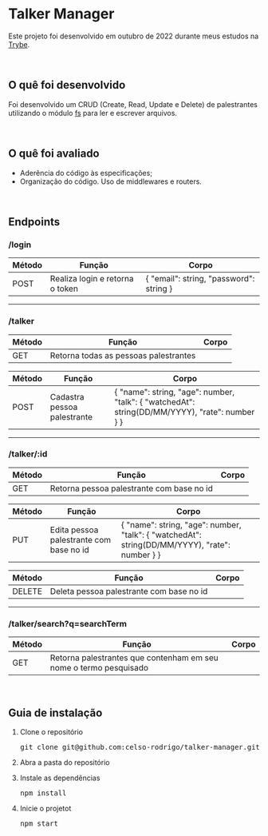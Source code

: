 <h1>Talker Manager</h1>
<p>Este projeto foi desenvolvido em outubro de 2022 durante meus estudos na <a href="https://www.betrybe.com/">Trybe</a>.</p>

<br/>

<h2>O quê foi desenvolvido</h2>
<p>Foi desenvolvido um CRUD (Create, Read, Update e Delete) de palestrantes utilizando o módulo <a href="https://nodejs.org/api/fs.html">fs</a> para ler e escrever arquivos.<p>
<br/>
  
<h2>O quê foi avaliado</h2>
<ul>
  <li>Aderência do código às especificações;</li>
  <li>Organização do código. Uso de middlewares e routers.</li>
</ul>

<br/>

<h2>Endpoints</h2>

 <h3>/login</h3>

| Método | Função | Corpo |
|---|---|---|
|POST| Realiza login e retorna o token | { "email": string, "password": string } |

<hr />

<h3>/talker</h3>

| Método | Função | Corpo |
|---|---|---|
|GET| Retorna todas as pessoas palestrantes | |


| Método | Função | Corpo |
|---|---|---|
|POST| Cadastra pessoa palestrante | { "name": string, "age": number, "talk": { "watchedAt": string(DD/MM/YYYY), "rate": number } } |

<hr />

<h3>/talker/:id</h3>

| Método | Função | Corpo |
|---|---|---|
|GET| Retorna pessoa palestrante com base no id | |

| Método | Função | Corpo |
|---|---|---|
|PUT| Edita pessoa palestrante com base no id | { "name": string, "age": number, "talk": { "watchedAt": string(DD/MM/YYYY), "rate": number } } |

| Método | Função | Corpo |
|---|---|---|
|DELETE| Deleta pessoa palestrante com base no id | |

<hr />

<h3>/talker/search?q=searchTerm</h3>

| Método | Função | Corpo |
|---|---|---|
|GET| Retorna palestrantes que contenham em seu nome o termo pesquisado | |

<br/>

<h2>Guia de instalação</h2> 
<ol>
  <li>
    <p>Clone o repositório</p>
    <pre>git clone git@github.com:celso-rodrigo/talker-manager.git</pre>
  </li>
  <li>
    <p>Abra a pasta do repositório</p>
  </li>
  <li>
    <p>Instale as dependências</p>
    <pre>npm install</pre>
  </li>
  <li>
    <p>Inicie o projetot</p>
    <pre>npm start</pre>
  </li>
</ol>

